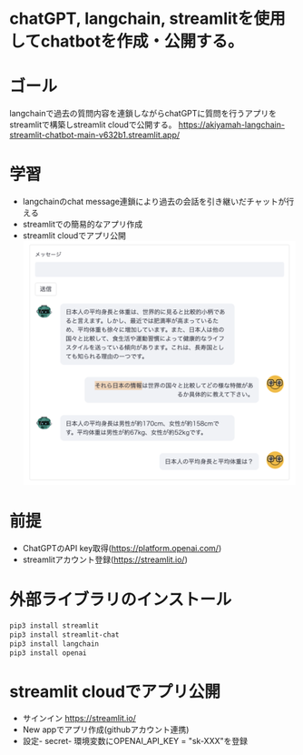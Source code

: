# chatGPT, langchain, streamlitを使用してchatbotを作成・公開する。

# ゴール
langchainで過去の質問内容を連鎖しながらchatGPTに質問を行うアプリをstreamlitで構築しstreamlit cloudで公開する。
https://akiyamah-langchain-streamlit-chatbot-main-v632b1.streamlit.app/

# 学習
* langchainのchat message連鎖により過去の会話を引き継いだチャットが行える
* streamlitでの簡易的なアプリ作成
* streamlit cloudでアプリ公開
![過去の会話を引き継いだチャット](https://github.com/akiyamah/langchain_streamlit_chatbot/blob/main/images/test.png)


# 前提
* ChatGPTのAPI key取得(https://platform.openai.com/)
* streamlitアカウント登録(https://streamlit.io/)

# 外部ライブラリのインストール
```
pip3 install streamlit 
pip3 install streamlit-chat 
pip3 install langchain 
pip3 install openai 
```
# streamlit cloudでアプリ公開
* サインイン https://streamlit.io/
* New appでアプリ作成(githubアカウント連携)
* 設定- secret- 環境変数にOPENAI_API_KEY = "sk-XXX"を登録
